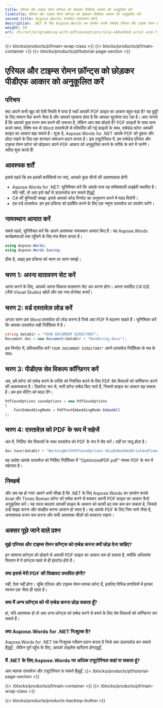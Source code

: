 ```yaml
---
title: एरियल और टाइम्स रोमन फ़ॉन्ट्स को छोड़कर पीडीएफ आकार को अनुकूलित करें
linktitle: एरियल और टाइम्स रोमन फ़ॉन्ट्स को छोड़कर पीडीएफ आकार को अनुकूलित करें
second_title: Aspose.Words दस्तावेज़ प्रसंस्करण API
description: .NET के लिए Aspose.Words का उपयोग करके एम्बेडेड एरियल और टाइम्स रोमन फ़ॉन्ट को छोड़कर PDF आकार को अनुकूलित करें। अपनी PDF फ़ाइलों को सुव्यवस्थित करने के लिए इस चरण-दर-चरण मार्गदर्शिका का पालन करें।
weight: 10
url: /hi/net/programming-with-pdfsaveoptions/skip-embedded-arial-and-times-roman-fonts/
---
```


{{< blocks/products/pf/main-wrap-class >}}
{{< blocks/products/pf/main-container >}}
{{< blocks/products/pf/tutorial-page-section >}}

# एरियल और टाइम्स रोमन फ़ॉन्ट्स को छोड़कर पीडीएफ आकार को अनुकूलित करें

## परिचय

क्या आपने कभी खुद को ऐसी स्थिति में पाया है जहाँ आपकी PDF फ़ाइल का आकार बहुत बड़ा है? यह छुट्टी के लिए सामान पैक करने जैसा है और आपको एहसास होता है कि आपका सूटकेस फट रहा है। आप जानते हैं कि आपको कुछ वजन कम करने की ज़रूरत है, लेकिन आप क्या छोड़ते हैं? PDF फ़ाइलों के साथ काम करते समय, विशेष रूप से Word दस्तावेज़ों से परिवर्तित की गई फ़ाइलों के साथ, एम्बेडेड फ़ॉन्ट आपकी फ़ाइल का आकार बढ़ा सकते हैं। शुक्र है, Aspose.Words for .NET आपके PDF को दुबला और छोटा रखने के लिए एक शानदार समाधान प्रदान करता है। इस ट्यूटोरियल में, हम एम्बेडेड एरियल और टाइम्स रोमन फ़ॉन्ट को छोड़कर अपने PDF आकार को अनुकूलित करने के तरीके के बारे में जानेंगे। चलिए शुरू करते हैं!

## आवश्यक शर्तें

इससे पहले कि हम इसकी बारीकियों पर जाएं, आपको कुछ चीजों की आवश्यकता होगी:
-  Aspose.Words for .NET: सुनिश्चित करें कि आपके पास यह शक्तिशाली लाइब्रेरी स्थापित है। यदि नहीं, तो आप इसे यहाँ से डाउनलोड कर सकते हैं[यहाँ](https://releases.aspose.com/words/net/).
- C# की बुनियादी समझ: इससे आपको कोड स्निपेट का अनुसरण करने में मदद मिलेगी।
- एक वर्ड दस्तावेज़: हम इस प्रक्रिया को प्रदर्शित करने के लिए एक नमूना दस्तावेज़ का उपयोग करेंगे। 

## नामस्थान आयात करें

सबसे पहले, सुनिश्चित करें कि आपने आवश्यक नामस्थान आयात किए हैं। यह Aspose.Words कार्यक्षमताओं तक पहुँचने के लिए मंच तैयार करता है।

```csharp
using Aspose.Words;
using Aspose.Words.Saving;
```

ठीक है, आइए इस प्रक्रिया को चरण दर चरण समझें।

## चरण 1: अपना वातावरण सेट करें

आरंभ करने के लिए, आपको अपना विकास वातावरण सेट अप करना होगा। अपना पसंदीदा C# IDE (जैसे Visual Studio) खोलें और एक नया प्रोजेक्ट बनाएँ।

## चरण 2: वर्ड दस्तावेज़ लोड करें

अगला चरण उस Word दस्तावेज़ को लोड करना है जिसे आप PDF में बदलना चाहते हैं। सुनिश्चित करें कि आपका दस्तावेज़ सही निर्देशिका में है।

```csharp
string dataDir = "YOUR DOCUMENT DIRECTORY";
Document doc = new Document(dataDir + "Rendering.docx");
```

 इस स्निपेट में, प्रतिस्थापित करें`"YOUR DOCUMENT DIRECTORY"` अपने दस्तावेज़ निर्देशिका के पथ के साथ.

## चरण 3: पीडीएफ सेव विकल्प कॉन्फ़िगर करें

अब, हमें फ़ॉन्ट को एम्बेड करने के तरीके को नियंत्रित करने के लिए PDF सेव विकल्पों को कॉन्फ़िगर करने की आवश्यकता है। डिफ़ॉल्ट रूप से, सभी फ़ॉन्ट एम्बेड किए जाते हैं, जिससे फ़ाइल का आकार बढ़ सकता है। हम इस सेटिंग को बदल देंगे।

```csharp
PdfSaveOptions saveOptions = new PdfSaveOptions
{
    FontEmbeddingMode = PdfFontEmbeddingMode.EmbedAll
};
```

## चरण 4: दस्तावेज़ को PDF के रूप में सहेजें

अंत में, निर्दिष्ट सेव विकल्पों के साथ दस्तावेज़ को PDF के रूप में सेव करें। यहीं पर जादू होता है।

```csharp
doc.Save(dataDir + "WorkingWithPdfSaveOptions.SkipEmbeddedArialAndTimesRomanFonts.pdf", saveOptions);
```

यह आदेश आपके दस्तावेज़ को निर्दिष्ट निर्देशिका में "OptimizedPDF.pdf" नामक PDF के रूप में सहेजता है।

## निष्कर्ष

और अब यह हो गया! आपने अभी सीखा है कि .NET के लिए Aspose.Words का उपयोग करके Arial और Times Roman फ़ॉन्ट को एम्बेड करने से बचकर अपनी PDF फ़ाइल का आकार कैसे अनुकूलित करें। यह सरल बदलाव आपकी फ़ाइल के आकार को काफी हद तक कम कर सकता है, जिससे उन्हें साझा करना और संग्रहीत करना आसान हो जाता है। यह आपके PDF के लिए जिम जाने जैसा है, अनावश्यक वजन कम करना और सभी आवश्यक चीज़ों को बरकरार रखना।

## अक्सर पूछे जाने वाले प्रश्न

### मुझे एरियल और टाइम्स रोमन फ़ॉन्ट्स को एम्बेड करना क्यों छोड़ देना चाहिए?
इन सामान्य फ़ॉन्ट्स को छोड़ने से आपकी PDF फ़ाइल का आकार कम हो सकता है, क्योंकि अधिकांश सिस्टम में ये फ़ॉन्ट्स पहले से ही इंस्टॉल होते हैं।

### क्या इससे मेरी PDF की दिखावट प्रभावित होगी?
नहीं, ऐसा नहीं होगा। चूंकि एरियल और टाइम्स रोमन मानक फ़ॉन्ट हैं, इसलिए विभिन्न प्रणालियों में इनका स्वरूप एक जैसा ही रहता है।

### क्या मैं अन्य फ़ॉन्ट्स को भी एम्बेड करना छोड़ सकता हूँ?
हां, यदि आवश्यक हो तो आप अन्य फ़ॉन्ट्स को एम्बेड करने से बचने के लिए सेव विकल्पों को कॉन्फ़िगर कर सकते हैं।

### क्या Aspose.Words for .NET निःशुल्क है?
 Aspose.Words for .NET एक निःशुल्क परीक्षण प्रदान करता है जिसे आप डाउनलोड कर सकते हैं[यहाँ](https://releases.aspose.com/) , लेकिन पूर्ण पहुँच के लिए, आपको लाइसेंस खरीदना होगा[यहाँ](https://purchase.aspose.com/buy).

### मैं .NET के लिए Aspose.Words पर अधिक ट्यूटोरियल कहां पा सकता हूं?
आप व्यापक दस्तावेज और ट्यूटोरियल पा सकते हैं[यहाँ](https://reference.aspose.com/words/net/).
{{< /blocks/products/pf/tutorial-page-section >}}

{{< /blocks/products/pf/main-container >}}
{{< /blocks/products/pf/main-wrap-class >}}

{{< blocks/products/products-backtop-button >}}
